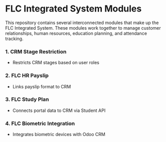 # FLC Integrated System Modules
This repository contains several interconnected modules that make up the FLC Integrated System. These modules work together to manage customer relationships, human resources, education planning, and attendance tracking.
### 1. CRM Stage Restriction 
- Restricts CRM stages based on user roles
### 2. FLC HR Payslip 
- Links payslip format to CRM
### 3. FLC Study Plan 
- Connects portal data to CRM via Student API
### 4. FLC Biometric Integration 
- Integrates biometric devices with Odoo CRM
